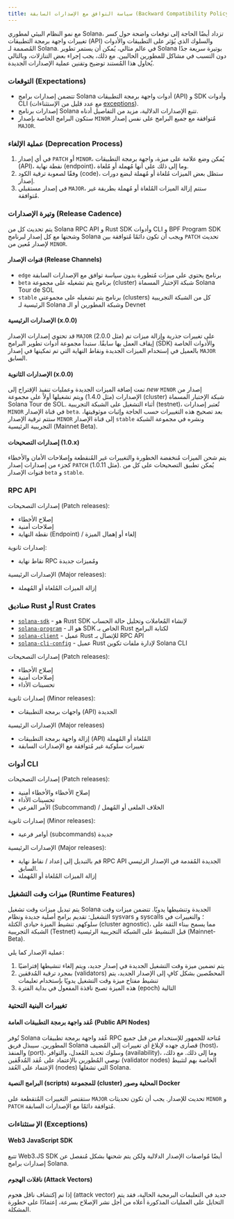 ```yaml
---
title: سياسة التوافق مع الإصدارات السابقة (Backward Compatibility Policy)
---
```


مع نمو النظام البيئي لمطوري Solana، تزداد أيضًا الحاجة إلى توقعات واضحة حول كسر تغييرات واجهة برمجة التطبيقات (API) والسلوك الذي يُؤثر على التطبيقات والأدوات المُصممة لـ Solana. في عالم مثالي، يُمكن أن يستمر تطوير Solana بوتيرة سريعة جدًا دون التسبب في مشاكل للمطورين الحاليين. مع ذلك، يجب إجراء بعض التنازلات، وبالتالي يُحاول هذا المُستند توضيح وتقنين عملية الإصدارات الجديدة.

### التوقعات (Expectations)

- تتضمن إصدارات برامج Solana أدوات واجهة برمجة التطبيقات (API) و SDK وأدوات CLI (مع عدد قليل من الإستثناءات [exceptions](#exceptions)).
- إصدارات برنامج Solana تتبع الإصدارات الدلالية، مزيد من التفاصيل أدناه.
- ستكون البرامج الخاصة بإصدار `MINOR` مُتوافقة مع جميع البرامج على نفس إصدار `MAJOR`.

### عملية الإلغاء (Deprecation Process)

1. في أي إصدار `PATCH` أو `MINOR`، يُمكن وضع علامة على ميزة، واجهة برمجة التطبيقات (API)، نقطة نهاية (endpoint)، وما إلى ذلك على أنها مُهملة أو مُلغاة.
2. وفقًا لصعوبة ترقية الكود (code)، ستظل بعض الميزات مُلغاة أو مُهملة لبضع دورات إصدار.
3. في إصدار مستقبلي `MAJOR`، ستتم إزالة الميزات المُلغاة أو مُهملة بطريقة غير مُتوافقة.

### وتيرة الإصدارات (Release Cadence)

يتم تحديث كل من Solana RPC API و Rust SDK وأدوات CLI و BPF Program SDK وشحنها مع كل إصدار لبرنامج Solana ويجب أن تكون دائمًا مُتوافقة بين `PATCH` تحديث لإصدار مُعين من `MINOR`.

#### قنوات الإصدار (Release Channels)

- `edge` برنامج يحتوي على ميزات مُتطورة بدون سياسة توافق مع الإصدارات السابقة
- `beta` برنامج يتم تشغيله على مجموعة (cluster) شبكة الإختبار المسماة Solana Tour de SOL
- `stable` برنامج يتم تشغيله على مجموعتي (clusters) كل من الشبكة التجريبية الرئيسية لـ Solana وشبكة المطورين أو الـ Devnet

#### الإصدارات الرئيسية (x.0.0)

قد تحتوي إصدارات الإصدار `MAJOR` (مثل 2.0.0) على تغييرات جذرية وإزالة ميزات تم إيقاف العمل بها سابقًا. ستبدأ مجموعة أدوات تطوير البرامج (SDK) والأدوات الخاصة بالعميل في إستخدام الميزات الجديدة ونقاط النهاية التي تم تمكينها في إصدار `MAJOR` السابق.

#### الإصدارات الثانوية (x.0.0)

تمت إضافة الميزات الجديدة وعمليات تنفيذ الإقتراح إلى _new_ `MINOR` إصدار من الإصدارات (مثل 1.4.0) ويتم تشغيلها أولاً على مجموعة (cluster) شبكة الإختبار المسماة Solana Tour de SOL. أثناء التشغيل على الشبكة التجريبية (testnet)، تُعتبر إصدارات `MINOR` في قناة الإصدار `beta`. بعد تصحيح هذه التغييرات حسب الحاجة وإثبات موثوقيتها، ستتم ترقية الإصدار `MINOR` إلى قناة الإصدار `stable` ونشره في مجموعة الشبكة التجريبية الرئيسية (Mainnet Beta).

#### إصدارات التصحيحات (1.0.x)

يتم شحن الميزات مُنخفضة الخطورة والتغييرات غير المُنقطعة وإصلاحات الأمان والأخطاء كجزء من إصدارات إصدار `PATCH` (مثل 1.0.11). يُمكن تطبيق التصحيحات على كل من قنوات الإصدار `beta` و `stable`.

### RPC API

إصدارات التصحيحات (Patch releases):

- إصلاح الأخطاء
- إصلاحات أمنية
- نقطة النهاية (Endpoint) / إلغاء أو إهمال الميزة

إصدارات ثانوية:

- نقاط نهاية RPC ومُميزات جديدة

الإصدارات الرئيسية (Major releases):

- إزالة الميزات المُلغاة أو المُهملة

### صناديق Rust أو Rust Crates

- [`solana-sdk`](https://docs.rs/solana-sdk/) - هو Rust SDK لإنشاء المُعاملات وتحليل حالة الحساب
- [`solana-program`](https://docs.rs/solana-program/) - هو الـ SDK الخاص بـ Rust لكتابة البرامج
- [`solana-client`](https://docs.rs/solana-client/) - عميل Rust للإتصال بـ RPC API
- [`solana-cli-config`](https://docs.rs/solana-cli-config/) - عميل Rust لإدارة ملفات تكوين Solana CLI

إصدارات التصحيحات (Patch releases):

- إصلاح الأخطاء
- إصلاحات أمنية
- تحسينات الأداء

إصدارات ثانوية (Minor releases):

- واجهات برمجة التطبيقات (API) الجديدة

الإصدارات الرئيسية (Major releases)

- إزالة واجهة برمجة التطبيقات (API) المُلغاة أو المُهملة
- تغييرات سلوكية غير مُتوافقة مع الإصدارات السابقة

### أدوات CLI

إصدارات التصحيحات (Patch releases):

- إصلاح الأخطاء والأخطاء أمنية
- تحسينات الأداء
- الأمر الفرعي (Subcommand) / الخلاف الملغى أو المُهمل

إصدارات ثانوية (Minor releases):

- أوامر فرعية (subcommands) جديدة

الإصدارات الرئيسية (Major releases):

- قم بالتبديل إلى إعداد / نقاط نهاية RPC API الجديدة المُقدمة في الإصدار الرئيسي السابق.
- إزالة الميزات المُلغاة أو المُهملة

### ميزات وقت التشغيل (Runtime Features)

يتم تبديل ميزات وقت تشغيل Solana الجديدة وتنشيطها يدويًا. تتضمن ميزات وقت التشغيل: تقديم برامج أصلية جديدة ونظام sysvars و syscalls ؛ والتغييرات في سلوكهم. تنشيط الميزة حيادي الكتلة (cluster agnostic)، مما يسمح ببناء الثقة على الشبكة التجريبية (Testnet) قبل التنشيط على الشبكة التجريبية الرئيسية (Mainnet-Beta).

عملية الإصدار كما يلي:

1. يتم تضمين ميزة وقت التشغيل الجديدة في إصدار جديد، ويتم إلغاء تنشيطها إفتراضيًا
2. بمجرد ترقية المُدققين (validators) المحصِّصين بشكل كافٍ إلى الإصدار الجديد، يتم تنشيط مفتاح ميزة وقت التشغيل يدويًا بإستخدام تعليمات
3. هذه الميزة تصبح نافذة المفعول في بداية الفترة (epoch) التالية

### تغييرات البنية التحتية

#### عُقد واجهة برمجة التطبيقات العامة (Public API Nodes)

تُوفر Solana عُقد واجهة برمجة تطبيقات RPC مُتاحة للجمهور للإستخدام من قبل جميع المطورين. سيبذل فريق Solana قصارى جهده لإبلاغ أي تغييرات إلى المُضيف (host)، والمنفذ (port)، وسلوك تحديد المُعدل، والتوافر (availability)، وما إلى ذلك. مع ذلك، نوصي المُطورين بالإعتماد على عُقد المُدقّقين (validator nodes) الخاصة بهم لتثبيط الإعتماد على العُقد (nodes) التي تشغلها Solana.

#### البرامج النصية (scripts) للمجموعة (cluster) المحلية وصور Docker

ستقتصر التغييرات المُتقطعة على `MAJOR` تحديث للإصدار. يجب أن تكون تحديثات `MINOR` و `PATCH` مُتوافقة دائمًا مع الإصدارات السابقة.

### الإ ستثناءات (Exceptions)

#### Web3 JavaScript SDK

تتبع Web3.JS SDK أيضًا مُواصفات الإصدار الدلالية ولكن يتم شحنها بشكل مُنفصل عن إصدارات برامج Solana.

#### ناقلات الهجوم (Attack Vectors)

إذا تم إكتشاف ناقل هجوم (attack vector) جديد في التعليمات البرمجية الحالية، فقد يتم التحايل على العمليات المذكورة أعلاه من أجل نشر الإصلاح بسرعة، إعتمادًا على خطورة المشكلة.
